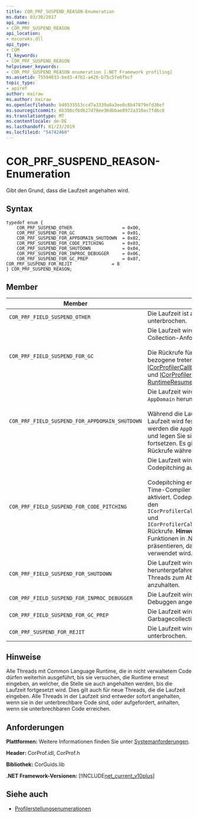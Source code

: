 ```yaml
---
title: COR_PRF_SUSPEND_REASON-Enumeration
ms.date: 03/30/2017
api_name:
- COR_PRF_SUSPEND_REASON
api_location:
- mscorwks.dll
api_type:
- COM
f1_keywords:
- COR_PRF_SUSPEND_REASON
helpviewer_keywords:
- COR_PRF_SUSPEND_REASON enumeration [.NET Framework profiling]
ms.assetid: 75594833-bed3-47b2-a426-b75c5fe6fbcf
topic_type:
- apiref
author: mairaw
ms.author: mairaw
ms.openlocfilehash: b40533553ccd7a3339a8a3ee0c8b47879efd38ef
ms.sourcegitcommit: 6b308cf6d627d78ee36dbbae8972a310ac7fd6c8
ms.translationtype: MT
ms.contentlocale: de-DE
ms.lasthandoff: 01/23/2019
ms.locfileid: "54742460"
---
```

# <a name="corprfsuspendreason-enumeration"></a>COR_PRF_SUSPEND_REASON-Enumeration
Gibt den Grund, dass die Laufzeit angehalten wird.  
  
## <a name="syntax"></a>Syntax  
  
```  
typedef enum {  
    COR_PRF_SUSPEND_OTHER                   = 0x00,  
    COR_PRF_SUSPEND_FOR_GC                  = 0x01,  
    COR_PRF_SUSPEND_FOR_APPDOMAIN_SHUTDOWN  = 0x02,  
    COR_PRF_SUSPEND_FOR_CODE_PITCHING       = 0x03,  
    COR_PRF_SUSPEND_FOR_SHUTDOWN            = 0x04,  
    COR_PRF_SUSPEND_FOR_INPROC_DEBUGGER     = 0x06,  
    COR_PRF_SUSPEND_FOR_GC_PREP             = 0x07,    COR_PRF_SUSPEND_FOR_REJIT               = 8  
} COR_PRF_SUSPEND_REASON;  
```  
  
## <a name="members"></a>Member  
  
|Member|Beschreibung|  
|------------|-----------------|  
|`COR_PRF_FIELD_SUSPEND_OTHER`|Die Laufzeit ist aus Unbekannter Ursache unterbrochen.|  
|`COR_PRF_FIELD_SUSPEND_FOR_GC`|Die Laufzeit wird angehalten, um eine Garbage Collection-Anforderung zu bedienen.<br /><br /> Die Rückrufe für die Garbage Collection-bezogene treten zwischen den [ICorProfilerCallback:: RuntimeSuspendFinished](../../../../docs/framework/unmanaged-api/profiling/icorprofilercallback-runtimesuspendfinished-method.md) und [ICorProfilerCallback:: RuntimeResumeStarted](../../../../docs/framework/unmanaged-api/profiling/icorprofilercallback-runtimeresumestarted-method.md) Rückrufe.|  
|`COR_PRF_FIELD_SUSPEND_FOR_APPDOMAIN_SHUTDOWN`|Die Laufzeit wird angehalten, damit ein `AppDomain` heruntergefahren werden kann.<br /><br /> Während die Laufzeit angehalten ist, die Laufzeit wird festzulegen, welche Threads im werden die `AppDomain` , heruntergefahren wird, und legen Sie sie Abbrechen, wenn sie fortsetzen. Es gibt keine `AppDomain`-spezifische Rückrufe während dieses Aussetzens.|  
|`COR_PRF_FIELD_SUSPEND_FOR_CODE_PITCHING`|Die Laufzeit wird unterbrochen, sodass Codepitching auftreten kann.<br /><br /> Codepitching erfolgt nur, wenn der just-in-Time-Compiler (JIT) aktiv ist und Codepitching aktiviert. Codepitchingrückrufe treten zwischen den `ICorProfilerCallback::RuntimeSuspendFinished` und `ICorProfilerCallback::RuntimeResumeStarted` Rückrufe. **Hinweis**:  Die CLR-JIT ist nicht Funktionen in .NET Framework, Version 2.0, präsentieren, damit dieser Wert nicht in 2.0 verwendet wird.|  
|`COR_PRF_FIELD_SUSPEND_FOR_SHUTDOWN`|Die Laufzeit wird unterbrochen, sodass er heruntergefahren werden kann. Sie müssen alle Threads zum Abschließen des Vorgangs anzuhalten.|  
|`COR_PRF_FIELD_SUSPEND_FOR_INPROC_DEBUGGER`|Die Laufzeit wird für das prozessinterne Debuggen angehalten.|  
|`COR_PRF_FIELD_SUSPEND_FOR_GC_PREP`|Die Laufzeit wird angehalten, um für eine Garbagecollection vorzubereiten.|  
|`COR_PRF_SUSPEND_FOR_REJIT`|Die Laufzeit wird für die JIT-Neukompilierung unterbrochen.|  
  
## <a name="remarks"></a>Hinweise  
 Alle Threads mit Common Language Runtime, die in nicht verwaltetem Code dürfen weiterhin ausgeführt, bis sie versuchen, die Runtime erneut eingeben, an welcher, die Stelle sie auch angehalten werden, bis die Laufzeit fortgesetzt wird. Dies gilt auch für neue Threads, die die Laufzeit eingeben. Alle Threads in der Laufzeit sind entweder sofort angehalten, wenn sie in der unterbrechbare Code sind, oder aufgefordert, anhalten, wenn sie unterbrechbaren Code erreichen.  
  
## <a name="requirements"></a>Anforderungen  
 **Plattformen:** Weitere Informationen finden Sie unter [Systemanforderungen](../../../../docs/framework/get-started/system-requirements.md).  
  
 **Header:** CorProf.idl, CorProf.h  
  
 **Bibliothek:** CorGuids.lib  
  
 **.NET Framework-Versionen:** [!INCLUDE[net_current_v10plus](../../../../includes/net-current-v10plus-md.md)]  
  
## <a name="see-also"></a>Siehe auch
- [Profilerstellungsenumerationen](../../../../docs/framework/unmanaged-api/profiling/profiling-enumerations.md)
